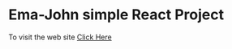 # Ema-John simple React Project

To visit the web site [Click Here](https://focused-sammet-7057b9.netlify.app/)
